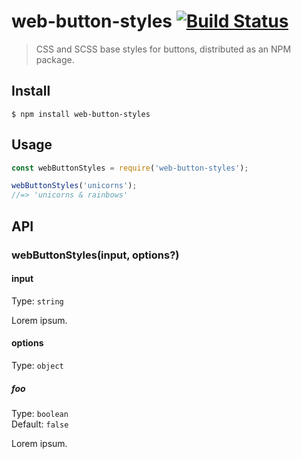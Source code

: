 # web-button-styles [![Build Status](https://travis-ci.com/mattdanielbrown/web-button-styles.svg?branch=master)](https://travis-ci.com/github/mattdanielbrown/web-button-styles)

> CSS and SCSS base styles for buttons, distributed as an NPM package.

## Install

```
$ npm install web-button-styles
```

## Usage

```js
const webButtonStyles = require('web-button-styles');

webButtonStyles('unicorns');
//=> 'unicorns & rainbows'
```

## API

### webButtonStyles(input, options?)

#### input

Type: `string`

Lorem ipsum.

#### options

Type: `object`

##### foo

Type: `boolean`\
Default: `false`

Lorem ipsum.
